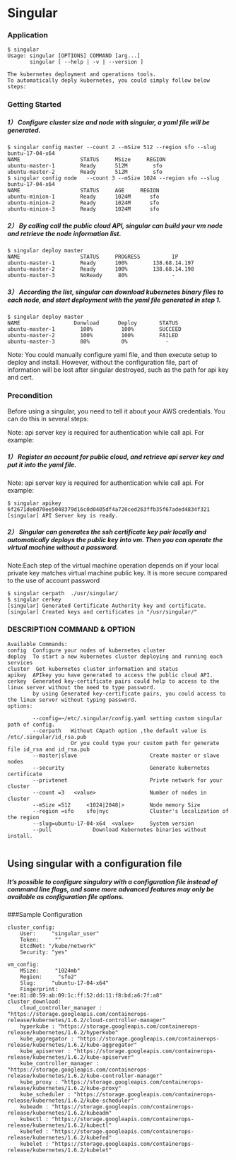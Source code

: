 # Singular

### Application


```
$ singular
Usage: singular [OPTIONS] COMMAND [arg...]
       singular [ --help | -v | --version ]

The kubernetes deployment and operations tools.
To automatically deply kubernetes, you could simply follow below steps:

```
### Getting Started

##### 1）  Configure cluster size and node with singular, a yaml file will be generated.
```
$ singular config master --count 2 --mSize 512 --region sfo --slug buntu-17-04-x64
NAME                   STATUS     MSize     REGION 
ubuntu-master-1        Ready      512M        sfo   
ubuntu-master-2        Ready      512M        sfo   
$ singular config node   --count 3 --mSize 1024 --region sfo --slug buntu-17-04-x64
NAME                   STATUS     AGE     REGION       
ubuntu-minion-1        Ready      1024M      sfo   
ubuntu-minion-2        Ready      1024M      sfo   
ubuntu-minion-3        Ready      1024M      sfo   

```
##### 2）  By calling call the public cloud API, singular can build your vm node and retrieve the node information list.
```
$ singular deploy master 
NAME                   STATUS     PROGRESS          IP
ubuntu-master-1        Ready      100%        138.68.14.197
ubuntu-master-2        Ready      100%        138.68.14.198
ubuntu-master-3        NoReady     80%              -
```
##### 3）  According the list, singular can download kubernetes binary files to each node, and start deployment with the yaml file generated in step 1.
```
$ singular deploy master 
NAME                 Donwload      Deploy       STATUS
ubuntu-master-1        100%         100%        SUCCEED
ubuntu-master-2        100%         100%        FAILED
ubuntu-master-3        80%          0%            -
```

Note:
You could manually configure yaml file, and then execute setup to deploy and install. However, without the configuration file, part of information will be lost after singular destroyed, such as the path for api key and cert.
### Precondition
Before using a singular, you need to tell it about your AWS credentials. You can do this in several steps:

 
Note: api server key is required for authentication while call api.
For example:
 
##### 1）  Register an account for public cloud, and retrieve api server key and put it into the yaml file.
Note: api server key is required for authentication while call api.
For example:  
  
```
$ singular apikey  6f2671de0d70ee5048379d16c0d0405df4a720ced263ffb35f67aded4834f321
[singular] API Server key is ready.
```

##### 2）  Singular can generates the ssh certificate key pair locally and automatically deploys the public key into vm. Then you can operate the virtual machine without a password. 
Note:Each step of the virtual machine operation depends on if your local private key matches virtual machine public key. It is more secure compared to the use of account password
    
```
$ singular cerpath  ./usr/singular/
$ singular cerkey 
[singular] Generated Certificate Authority key and certificate.
[singular] Created keys and certificates in "/usr/singular/"
```
### DESCRIPTION COMMAND & OPTION
    
```
Available Commands:
config  Configure your nodes of kubernetes cluster
deploy  To start a new kubernetes cluster deploying and running each services
cluster  Get kubernetes cluster information and status
apikey	APIkey you have generated to access the public cloud API.
cerkey	Generated key-certificate pairs could help to access to the linux server without the need to type password.
		by using Generated key-certificate pairs, you could access to the linux server without typing password.
options:
		
		--config=~/etc/.singular/config.yaml setting custom singular path of config.
        --cerpath	Without CApath option ,the default value is /etc/.singular/id_rsa.pub
					Or you could type your custom path for generate file id_rsa and id_rsa.pub
		--master|slave                       Create master or slave nodes
		--security                           Generate kubernetes certificate
		--privtenet       					 Privte network for your cluster
		--count =3   <value>		    	 Number of nodes in cluster
        --mSize =512	 <1024|2048|>        Node memory Size
        --region =sfo    sfo|nyc			 Cluster's localization of the region
        --slug=ubuntu-17-04-x64  <value>     System version
        --pull             Download Kubernetes binaries without install.               
        
```
## Using singular with a configuration file
##### It’s possible to configure singulary with a configuration file instead of command line flags, and some more advanced features may only be available as configuration file options. 

###Sample  Configuration

```
cluster_config:
    User:     "singular_user"
    Token:     ""
    EtcdNet: "/kube/network"
    Security: "yes"

vm_config:
    MSize:     "1024mb"
    Region:     "sfo2"
    Slug:     "ubuntu-17-04-x64"
    Fingerprint:      "ee:81:d0:59:ab:09:1c:ff:52:dd:11:f8:bd:a6:7f:a8"
cluster_download:
    cloud_controller_manager : "https://storage.googleapis.com/containerops-release/kubernetes/1.6.2/cloud-controller-manager"
    hyperkube : "https://storage.googleapis.com/containerops-release/kubernetes/1.6.2/hyperkube"
    kube_aggregator : "https://storage.googleapis.com/containerops-release/kubernetes/1.6.2/kube-aggregator"
    kube_apiserver : "https://storage.googleapis.com/containerops-release/kubernetes/1.6.2/kube-apiserver"
    kube_controller_manager : "https://storage.googleapis.com/containerops-release/kubernetes/1.6.2/kube-controller-manager"
    kube_proxy : "https://storage.googleapis.com/containerops-release/kubernetes/1.6.2/kube-proxy"
    kube_scheduler : "https://storage.googleapis.com/containerops-release/kubernetes/1.6.2/kube-scheduler"
    kubeadm : "https://storage.googleapis.com/containerops-release/kubernetes/1.6.2/kubeadm"
    kubectl : "https://storage.googleapis.com/containerops-release/kubernetes/1.6.2/kubectl"
    kubefed : "https://storage.googleapis.com/containerops-release/kubernetes/1.6.2/kubefed"
    kubelet : "https://storage.googleapis.com/containerops-release/kubernetes/1.6.2/kubelet"
```